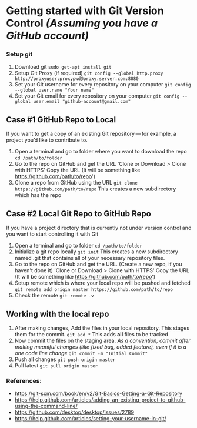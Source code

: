 # Getting started with Git Version Control *(Assuming you have a GitHub account)*

### Setup git
1. Download git
`sudo get-apt install git`
2. Setup Git Proxy (if required)
`git config --global http.proxy http://proxyuser:proxypwd@proxy.server.com:8080`
3. Set your Git username for every repository on your computer
`git config --global user.name "Your name"`
4. Set your Git email for every repository on your computer
`git config --global user.email "github-account@gmail.com"`

## Case #1 GitHub Repo to Local
If you want to get a copy of an existing Git repository — for example, a project you’d like to contribute to.
1. Open a terminal and go to folder where you want to download the repo
`cd /path/to/folder`
2. Go to the repo on GitHub and get the URL 
'Clone or Download > Clone with HTTPS'
Copy the URL (It will be something like https://github.com/path/to/repo')
3. Clone a repo from GitHub using the URL
`git clone https://github.com/path/to/repo`
This creates a new subdirectory which has the repo

## Case #2 Local Git Repo to GitHub Repo
If you have a project directory that is currently not under version control and you want to start controlling it with Git
1. Open a terminal and go to folder 
`cd /path/to/folder`
2. Initialize a git repo locally
`git init`
This creates a new subdirectory named .git that contains all of your necessary repository files.
3. Go to the repo on GitHub and get the URL. (Create a new repo, if you haven't done it)
'Clone or Download > Clone with HTTPS'
Copy the URL (It will be something like https://github.com/path/to/repo')
3. Setup remote which is where your local repo will be pushed and fetched
`git remote add origin master https://github.com/path/to/repo`
4. Check the remote
`git remote -v`

## Working with the local repo
1. After making changes, Add the files in your local repository. This stages them for the commit.
`git add *`
This adds **all** files to be tracked
2. Now commit the files on the staging area. *As a convention, commit after making meaniful changes (like fixed bug, added feature), even if it is a one code line change*
`git commit -m "Initial Commit"`
3. Push all changes
`git push origin master`
4. Pull latest 
`git pull origin master`




### References:
- https://git-scm.com/book/en/v2/Git-Basics-Getting-a-Git-Repository
- https://help.github.com/articles/adding-an-existing-project-to-github-using-the-command-line/
- https://github.com/desktop/desktop/issues/2789
- https://help.github.com/articles/setting-your-username-in-git/
